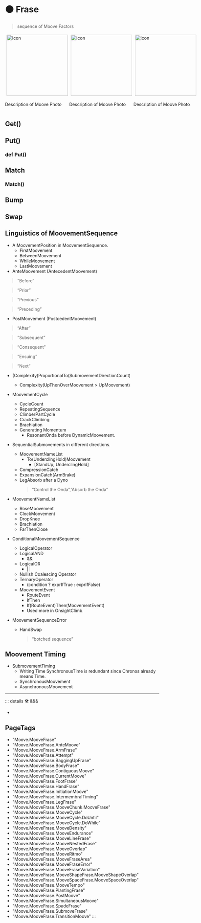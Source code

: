 # 🟠 <mooves>Frase</mooves>

> sequence of Moove Factors

<div style="display: flex">
    <div>
        <img style="margin: 5px" height="200" width="200" alt="Icon" src="/Moove/Moove_Icon.png"/>
        <p>Description of Moove Photo</p>
    </div>
    <div>
        <img style="margin: 5px" height="200" width="200" alt="Icon" src="/Moove/Moove_Icon.png"/>
        <p>Description of Moove Photo</p>
    </div>
    <div>
        <img style="margin: 5px" height="200" width="200" alt="Icon" src="/Moove/Moove_Icon.png"/>
        <p>Description of Moove Photo</p>
    </div>
</div>

## Get()

## Put()

### def Put()

## Match

### Match()

## Bump

## Swap

## Linguistics of MoovementSequence

- A MoovementPosition in MoovementSequence.
    - FirstMoovement
    - BetweenMoovement
    - WhileMoovement
    - LastMoovement
- AnteMoovement (AntecedentMoovement)

> “Before”

> “Prior”

> “Previous”

> “Preceding”

- PostMoovement (PostcedentMoovement)

> “After”

> “Subsequent”

> “Consequent”

> “Ensuing”

> “Next”

- (Complexity)ProportionalTo(SubmovementDirectionCount)
    - Complexity(UpThenOverMoovement > UpMoovement)

- MoovementCycle
    - CycleCount
    - RepeatingSequence
    - ClimberPartCycle
    - CrackClimbing
    - Brachiation
    - Generating Momentum
        - ResonantOnda before DynamicMoovement.

- SequentialSubmovements in different directions.
    - MoovementNameList
        - To(UnderclingHold)Moovement
            - [StandUp, UnderclingHold]
    - CompressionCatch
    - ExpansionCatch(ArmBrake)
    - LegAbsorb after a Dyno
        > “Control the Onda”,”Absorb the Onda”

- MoovementNameList
    - RoseMoovement
    - ClockMoovement
    - DropKnee
    - Brachiation
    - FarThenClose

- ConditionalMoovementSequence
    - LogicalOperator
    - LogicalAND
        - &&
    - LogicalOR
        - ||
    - Nullish Coalescing Operator
    - TernaryOperator
        - (condition ? exprIfTrue : exprIfFalse)
    - MoovementEvent
        - RouteEvent
        - IfThen
        - If(RouteEvent)Then(MoovementEvent)
        - Used more in OnsightClimb.
- MoovementSequenceError
    - HandSwap
        > “botched sequence”

## Moovement Timing

- SubmovementTiming
    - Writing Time SynchronousTime is redundant since Chronos already means Time.
    - SynchronousMoovement
    - AsynchronousMoovement

---

<!-- =================================================== -->
<!-- =================================================== -->
<!-- =================================================== -->
<!-- =================================================== -->
<!-- =================================================== -->
::: details 🛠 <dev>&&&</dev>

-

<h2>PageTags</h2>

- "Moove.MooveFrase"
- "Moove.MooveFrase.AnteMoove"
- "Moove.MooveFrase.ArmFrase"
- "Moove.MooveFrase.Attempt"
- "Moove.MooveFrase.BaggingUpFrase"
- "Moove.MooveFrase.BodyFrase"
- "Moove.MooveFrase.ContiguousMoove"
- "Moove.MooveFrase.CurrentMoove"
- "Moove.MooveFrase.FootFrase"
- "Moove.MooveFrase.HandFrase"
- "Moove.MooveFrase.InitiationMoove"
- "Moove.MooveFrase.IntermembralTiming"
- "Moove.MooveFrase.LegFrase"
- "Moove.MooveFrase.MooveChunk.MooveFrase"
- "Moove.MooveFrase.MooveCycle"
- "Moove.MooveFrase.MooveCycle.DoUntil"
- "Moove.MooveFrase.MooveCycle.DoWhile"
- "Moove.MooveFrase.MooveDensity"
- "Moove.MooveFrase.MooveEndurance"
- "Moove.MooveFrase.MooveLineFrase"
- "Moove.MooveFrase.MooveNestedFrase"
- "Moove.MooveFrase.MooveOverlap"
- "Moove.MooveFrase.MooveRitmo"
- "Moove.MooveFrase.MooveFraseArea"
- "Moove.MooveFrase.MooveFraseError"
- "Moove.MooveFrase.MooveFraseVariation"
- "Moove.MooveFrase.MooveShapeFrase.MooveShapeOverlap"
- "Moove.MooveFrase.MooveSpaceFrase.MooveSpaceOverlap"
- "Moove.MooveFrase.MooveTempo"
- "Moove.MooveFrase.PlantingFrase"
- "Moove.MooveFrase.PostMoove"
- "Moove.MooveFrase.SimultaneousMoove"
- "Moove.MooveFrase.SpadeFrase"
- "Moove.MooveFrase.SubmoveFrase"
- "Moove.MooveFrase.TransitionMoove"
:::
